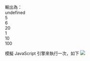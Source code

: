 輸出為：  
undefined  
5  
6  
20  
1  
10  
100  

模擬 JavaScript 引擎來執行一次，如下
![](https://github.com/Lidemy/mentor-program-3rd-potatokaka/blob/week17/homeworks/week17/W17-HW3.gif?raw=true)
